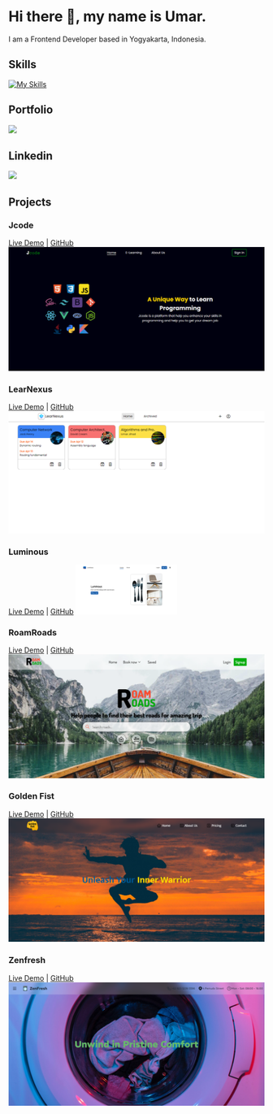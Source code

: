 # Hi there 👋, my name is Umar.

I am a Frontend Developer based in Yogyakarta, Indonesia.

## Skills

[![My Skills](https://skillicons.dev/icons?i=html,css,scss,tailwind,react,vite,git)](https://skillicons.dev)

## Portfolio

<a href="https://umarjihad.netlify.app/">
  <img src="https://shields.io/badge/PORTFOLIO-149383?logo=github"/>
</a>

## Linkedin

<a href="https://www.linkedin.com/in/umar-jihad-ab83a6259/">
  <img src="https://img.shields.io/badge/LINKEDIN-0A66C2?logo=linkedin"/>
</a>

## Projects

### Jcode
[Live Demo](https://jcode-2110.netlify.app/) | [GitHub](https://github.com/jihadable/jcode)
<img w="200" src="./assets/jcode.png" alt="Jcode">

### LearNexus
[Live Demo](https://learnexus.netlify.app/) | [GitHub](https://github.com/jihadable/learnexus)
<img w="200" src="./assets/learnexus.png" alt="LearNexus">

### Luminous
[Live Demo](https://luminous-2110.netlify.app/) | [GitHub](https://github.com/jihadable/luminous)
<img width="200" src="./assets/luminous.png" alt="Luminous">

### RoamRoads
[Live Demo](https://roamroads.netlify.app/) | [GitHub](https://github.com/jihadable/roamroads)
<img w="200" src="./assets/roam-roads.png" alt="RoamRoads">

### Golden Fist
[Live Demo](https://goldenfist.netlify.app/) | [GitHub](https://github.com/jihadable/goldenfist)
<img w="200" src="./assets/golden-fist.png" alt="Golden Fist">

### Zenfresh
[Live Demo](https://zenfresh.netlify.app/) | [GitHub](https://github.com/jihadable/zenfresh)
<img w="200" src="./assets/zenfresh.png" alt="Zenfresh">